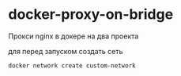 # docker-proxy-on-bridge
Прокси nginx в докере на два проекта


для перед запуском создать сеть        
```
docker network create custom-network
```
